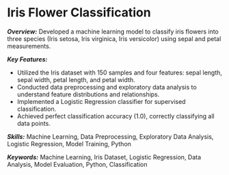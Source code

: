 # Iris Flower Classification

***Overview:***
Developed a machine learning model to classify iris flowers into three species (Iris setosa, Iris virginica, Iris versicolor) using sepal and petal measurements.

***Key Features:***
- Utilized the Iris dataset with 150 samples and four features: sepal length, sepal width, petal length, and petal width.
- Conducted data preprocessing and exploratory data analysis to understand feature distributions and relationships.
- Implemented a Logistic Regression classifier for supervised classification.
- Achieved perfect classification accuracy (1.0), correctly classifying all data points.

***Skills:*** Machine Learning, Data Preprocessing, Exploratory Data Analysis, Logistic Regression, Model Training, Python

***Keywords:*** Machine Learning, Iris Dataset, Logistic Regression, Data Analysis, Model Evaluation, Python, Classification
